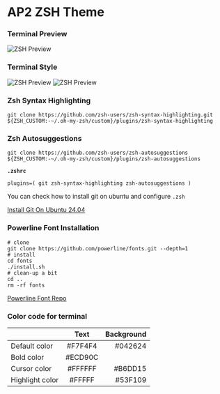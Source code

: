 # AP2 ZSH Theme

### Terminal Preview
![ZSH Preview](/images/1.png)

### Terminal Style
![ZSH Preview](/images/2.png)
![ZSH Preview](/images/3.png)

### Zsh Syntax Highlighting
```shell
git clone https://github.com/zsh-users/zsh-syntax-highlighting.git ${ZSH_CUSTOM:-~/.oh-my-zsh/custom}/plugins/zsh-syntax-highlighting
```
### Zsh Autosuggestions
```shell
git clone https://github.com/zsh-users/zsh-autosuggestions ${ZSH_CUSTOM:-~/.oh-my-zsh/custom}/plugins/zsh-autosuggestions
```

**`.zshrc`**
```shell
plugins=( git zsh-syntax-highlighting zsh-autosuggestions )
```

You can check how to install git on ubuntu and configure `.zsh`

[Install Git On Ubuntu 24.04](https://www.aungpyaephyo.com/blog/git-in-ubuntu)


### Powerline Font Installation
```shell
# clone
git clone https://github.com/powerline/fonts.git --depth=1
# install
cd fonts
./install.sh
# clean-up a bit
cd ..
rm -rf fonts
```
[Powerline Font Repo](https://github.com/powerline/fonts)

### Color code for terminal
|                 |  Text   | Background |
|:----------------|:-------:|-----------:|
| Default color   | #F7F4F4 |    #042624 |
| Bold color      | #ECD90C |            |
| Cursor color    | #FFFFFF |    #B6DD15 |
| Highlight color | #FFFFF  |    #53F109 |